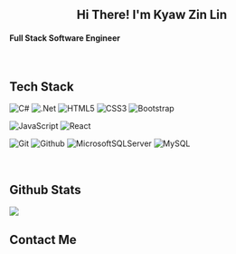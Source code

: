 <h2 align="center">Hi There!  I'm Kyaw Zin Lin</h4> 
<h4>Full Stack Software Engineer</h4>
  

<br/>  


<h2>Tech Stack</h4>   

![C#](https://img.shields.io/badge/c%23-%23239120.svg?style=for-the-badge&logo=c-sharp&logoColor=white)
![.Net](https://img.shields.io/badge/.NET-5C2D91?style=for-the-badge&logo=.net&logoColor=white)
![HTML5](https://img.shields.io/badge/-HTML5-000000?style=for-the-badge&logo=HTML5)
![CSS3](https://img.shields.io/badge/-CSS3-000000?style=for-the-badge&logo=CSS3)
![Bootstrap](https://img.shields.io/badge/-Bootstrap-000000?style=for-the-badge&logo=bootstrap)
<!--![Tailwind CSS](https://img.shields.io/badge/-Tailwind-000000?style=for-the-badge&logo=tailwindcss)-->


 ![JavaScript](https://img.shields.io/badge/-JavaScript-000000?style=for-the-badge&logo=javascript)
 ![React](https://img.shields.io/badge/-React-000000?style=for-the-badge&logo=React)
<!--![TypeScript](https://img.shields.io/badge/-TypeScript-000000?style=for-the-badge&logo=typescript)-->
<!--![VueJs](https://img.shields.io/badge/-Vue.Js-000000?style=for-the-badge&logo=vue.js)-->
<!--![NextJs](https://img.shields.io/badge/-Next.Js-000000?style=for-the-badge&logo=next.js)-->

 ![Git](http://img.shields.io/badge/-Git-000000?style=for-the-badge&logo=Git)
 ![Github](http://img.shields.io/badge/-Github-000000?style=for-the-badge&logo=Github)
![MicrosoftSQLServer](https://img.shields.io/badge/Microsoft%20SQL%20Sever-CC2927?style=for-the-badge&logo=microsoft%20sql%20server&logoColor=white)
![MySQL](https://img.shields.io/badge/mysql-%2300f.svg?style=for-the-badge&logo=mysql&logoColor=white)
<!--![MongoDB](https://img.shields.io/badge/MongoDB-%234ea94b.svg?style=for-the-badge&logo=mongodb&logoColor=white)-->

 



 
<br/>  


## Github Stats  
<img src="https://github-readme-stats.vercel.app/api?username=KyawZinLin3&show_icons=true&count_private=true&hide_border=true" align="center" />

<br />

<h2>Contact Me</h4>   
 
 
